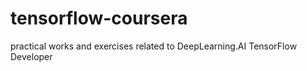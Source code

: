 # tensorflow-coursera
practical works and exercises related to DeepLearning.AI TensorFlow Developer
